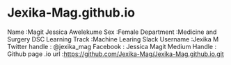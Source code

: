 # Jexika-Mag.github.io
Name :Magit Jessica Awelekume
Sex :Female
Department :Medicine and Surgery
DSC Learning Track :Machine Learing
Slack Username :Jexika M
Twitter handle : @jexika_mag
Facebook : Jessica Magit
Medium Handle :
Github page .io url :https://github.com/Jexika-Mag/Jexika-Mag.github.io.git
